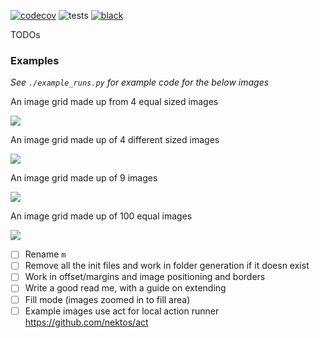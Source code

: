[![codecov](https://codecov.io/gh/kevinhowbrook/image-gridder/branch/main/graph/badge.svg?token=GRG03P3DSU)](https://codecov.io/gh/kevinhowbrook/image-gridder)
![tests](https://github.com/kevinhowbrook/image-gridder/workflows/Tests/badge.svg)
[![black](https://img.shields.io/badge/code%20style-black-000000.svg)](https://github.com/psf/black)

TODOs

### Examples

_See `./example_runs.py` for example code for the below images_

An image grid made up from 4 equal sized images

![]("./4-equal-images.jpg")

An image grid made up of 4 different sized images

![]("./4-images.jpg")

An image grid made up of 9 images

![]("./9-images.jpg")

An image grid made up of 100 equal images

![]("./100-equal-images.jpg")

- [ ] Rename `m`
- [ ] Remove all the init files and work in folder generation if it doesn exist
- [ ] Work in offset/margins and image positioning and borders
- [ ] Write a good read me, with a guide on extending
- [ ] Fill mode (images zoomed in to fill area)
- [ ] Example images
      use act for local action runner https://github.com/nektos/act

